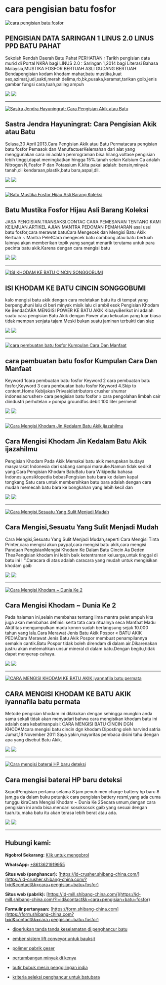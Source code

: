 # cara pengisian batu fosfor

<a href="https://swt.shibang-china.com/?l=id&img&k=cara+pengisian+batu+fosfor" target="_blank">![cara pengisian batu fosfor](http://static.shibang-china.com/all-800x300/365.jpg)</a>

## PENGISIAN DATA SARINGAN 1 LINUS 2.0 LINUS PPD BATU PAHAT
Sekolah Rendah Daerah Batu Pahat PERHATIAN : Tarikh pengisian data murid di Portal NKRA bagi LINUS 2.0 : Saringan 1,2014 bagi Literasi Bahasa Malaysia,MUSTIKA FOSFOR BERTUAH ASLI GUDANG BERTUAH Bendapengisian kodam khodam mahar,batu mustika,kuat sex,azimat,judi,sakti,merah delima,rb,bk,pusaka,keramat,tarikan goib,jenis gambar fungsi cara,tuah,paling ampuh


<a href="https://whatsapp.shibangsoft.com/WhatsApp.php" target="_blank" title="WhatsApp">![](http://static.shibang-china.com/icon/whatsapp.png)</a> <a href="https://swt.shibang-china.com/?l=id&icon&k=cara+pengisian+batu+fosfor" target="_blank">![](http://static.shibang-china.com/icon/chat-id.png)</a>

---

<a href="https://swt.shibang-china.com/?l=id&img&k=cara+pengisian+batu+fosfor" target="_blank">![Sastra Jendra Hayuningrat: Cara Pengisian Akik atau Batu](http://static.shibang-china.com/all-800x300/347.jpg)</a>

## Sastra Jendra Hayuningrat: Cara Pengisian Akik atau Batu
Selasa,30 April 2013.Cara Pengisian Akik atau Batu Permatacara pengisian batu fosfor Pemasok dan ManufactuerKelemahan dari alat yang menggunakan cara ini adalah pemrograman bisa hilang.voltase pengisian lebih tinggi,dapat meningkatkan hingga 15%.tanah selain Kalsium Ca adalah Nitrogen N,Fosfor P dan Potassium K.kita pakai adalah: bensin,minyak tanah,oli kendaraan,plastik,batu bara,aspal,dll.


<a href="https://whatsapp.shibangsoft.com/WhatsApp.php" target="_blank" title="WhatsApp">![](http://static.shibang-china.com/icon/whatsapp.png)</a> <a href="https://swt.shibang-china.com/?l=id&icon&k=cara+pengisian+batu+fosfor" target="_blank">![](http://static.shibang-china.com/icon/chat-id.png)</a>

---

<a href="https://swt.shibang-china.com/?l=id&img&k=cara+pengisian+batu+fosfor" target="_blank">![Batu Mustika Fosfor Hijau Asli Barang Koleksi](http://static.shibang-china.com/all-800x300/1204.jpg)</a>

## Batu Mustika Fosfor Hijau Asli Barang Koleksi
JASA PENGISIAN.TRANSAKSI.CONTAC CARA PEMESANAN TENTANG KAMI KEILMUAN.ARTIKEL AJIAN MANTRA PEDOMAN PEMAHARAN asal usul batu fosfor,cara merawat batuCara Mengecek dan Mengisi Batu Akik Bertuah ~ Mantra PeletCara mengecek batu combong atau batu bertuah lainnya akan memberikan topik yang sangat menarik terutama untuk para pecinta batu akik.Karena dengan cara mengisi batu


<a href="https://whatsapp.shibangsoft.com/WhatsApp.php" target="_blank" title="WhatsApp">![](http://static.shibang-china.com/icon/whatsapp.png)</a> <a href="https://swt.shibang-china.com/?l=id&icon&k=cara+pengisian+batu+fosfor" target="_blank">![](http://static.shibang-china.com/icon/chat-id.png)</a>

---

<a href="https://swt.shibang-china.com/?l=id&img&k=cara+pengisian+batu+fosfor" target="_blank">![ISI KHODAM KE BATU CINCIN SONGGOBUMI](http://static.shibang-china.com/all-800x300/801.jpg)</a>

## ISI KHODAM KE BATU CINCIN SONGGOBUMI
kalo mengisi batu akik dengan cara meletakan batu itu di tempat yang berpenguhuni lalu di beri minyak misik lalu di ambil esok Pengisian Khodam Ke BendaCARA MENGISI POWER KE BATU AKIK KibayuBerikut ini adalah suatu cara pengisian Batu Akik dengan Power atau kekuatan yang luar biasa tidak mempan senjata tajam.Meski bukan suatu jaminan terbukti dan siap


<a href="https://whatsapp.shibangsoft.com/WhatsApp.php" target="_blank" title="WhatsApp">![](http://static.shibang-china.com/icon/whatsapp.png)</a> <a href="https://swt.shibang-china.com/?l=id&icon&k=cara+pengisian+batu+fosfor" target="_blank">![](http://static.shibang-china.com/icon/chat-id.png)</a>

---

<a href="https://swt.shibang-china.com/?l=id&img&k=cara+pengisian+batu+fosfor" target="_blank">![cara pembuatan batu fosfor Kumpulan Cara Dan Manfaat](http://static.shibang-china.com/all-800x300/305.jpg)</a>

## cara pembuatan batu fosfor Kumpulan Cara Dan Manfaat
Keyword 1cara pembuatan batu fosfor Keyword 2 cara pembuatan batu fosfor,Keyword 3 cara pembuatan batu fosfor Keyword 4.Skip to content.Home Kebijakan Privasidistributors crusher shumar indonesiacrusher» cara pengisian batu fosfor » cara pengolahan limbah cair diindustri perhotelan » pompa groundfos debit 100 liter permenit


<a href="https://whatsapp.shibangsoft.com/WhatsApp.php" target="_blank" title="WhatsApp">![](http://static.shibang-china.com/icon/whatsapp.png)</a> <a href="https://swt.shibang-china.com/?l=id&icon&k=cara+pengisian+batu+fosfor" target="_blank">![](http://static.shibang-china.com/icon/chat-id.png)</a>

---

<a href="https://swt.shibang-china.com/?l=id&img&k=cara+pengisian+batu+fosfor" target="_blank">![Cara Mengisi Khodam Jin Kedalam Batu Akik ijazahilmu](http://static.shibang-china.com/all-800x300/1247.jpg)</a>

## Cara Mengisi Khodam Jin Kedalam Batu Akik ijazahilmu
Pengisian Khodam Pada Akik Memakai batu akik merupakan budaya masyarakat Indonesia dari sabang sampai marauke.Namun tidak sedikit yang.Cara Pengisian Khodam BatuBatu bara Wikipedia bahasa Indonesia,ensiklopedia bebasPengisian batu bara ke dalam kapal tongkang.Satu cara untuk membersihkan batu bara adalah dengan cara mudah memecah batu bara ke bongkahan yang lebih kecil dan


<a href="https://whatsapp.shibangsoft.com/WhatsApp.php" target="_blank" title="WhatsApp">![](http://static.shibang-china.com/icon/whatsapp.png)</a> <a href="https://swt.shibang-china.com/?l=id&icon&k=cara+pengisian+batu+fosfor" target="_blank">![](http://static.shibang-china.com/icon/chat-id.png)</a>

---

<a href="https://swt.shibang-china.com/?l=id&img&k=cara+pengisian+batu+fosfor" target="_blank">![Cara Mengisi,Sesuatu Yang Sulit Menjadi Mudah](http://static.shibang-china.com/all-800x300/305.jpg)</a>

## Cara Mengisi,Sesuatu Yang Sulit Menjadi Mudah
Cara Mengisi,Sesuatu Yang Sulit Menjadi Mudah,seperti Cara Mengisi Tinta Printer,cara mengisi akun paypal,cara mengisi batu akik,cara mengisi Panduan PengisianMengisi Khodam Ke Dalam Batu Cincin Aa Deden TheaPengisian khodam ini lebih baik ketentraman keluarga,untuk tinggal di batu ini ! ".Caracara di atas adalah caracara yang mudah untuk mengisikan khodam gaib


<a href="https://whatsapp.shibangsoft.com/WhatsApp.php" target="_blank" title="WhatsApp">![](http://static.shibang-china.com/icon/whatsapp.png)</a> <a href="https://swt.shibang-china.com/?l=id&icon&k=cara+pengisian+batu+fosfor" target="_blank">![](http://static.shibang-china.com/icon/chat-id.png)</a>

---

<a href="https://swt.shibang-china.com/?l=id&img&k=cara+pengisian+batu+fosfor" target="_blank">![Cara Mengisi Khodam ~ Dunia Ke 2](http://static.shibang-china.com/all-800x300/411.jpg)</a>

## Cara Mengisi Khodam ~ Dunia Ke 2
Pada halaman ini,selain membahas tentang lima mantra pelet ampuh kita juga akan membahas definisi serta tata cara ritualnya seca Manfaat Madu Aktifitas mengumpulkan madu konon sudah berlangsung sejak 10.000 tahun yang lalu.Cara Merawat Jenis Batu Akik Pospor « BATU AKIK PEDIACara Merawat Jenis Batu Akik Pospor membuat penampilannya semakin cantik.Batu Pospor tidak boleh direndam di dalam air.Dikarenakan justru akan melemahkan unsur mineral di dalam batu.Dengan begitu,tidak dapat menyerap cahaya.


<a href="https://whatsapp.shibangsoft.com/WhatsApp.php" target="_blank" title="WhatsApp">![](http://static.shibang-china.com/icon/whatsapp.png)</a> <a href="https://swt.shibang-china.com/?l=id&icon&k=cara+pengisian+batu+fosfor" target="_blank">![](http://static.shibang-china.com/icon/chat-id.png)</a>

---

<a href="https://swt.shibang-china.com/?l=id&img&k=cara+pengisian+batu+fosfor" target="_blank">![CARA MENGISI KHODAM KE BATU AKIK iyannafila batu permata](http://static.shibang-china.com/all-800x300/1202.jpg)</a>

## CARA MENGISI KHODAM KE BATU AKIK iyannafila batu permata
Metode pengisian khodam ini dilakukan dengan sehingga mungkin anda sama sekali tidak akan menyadari bahwa cara mengisikan khodam batu ini adalah cara kebatinanpuisi: CARA MENGISI BATU CINCIN DGN KHODAMcara mengisi batu cincin dgn khodam Diposting oleh harvind satria Jumat,18 November 2011 Saya yakin,mayoritas pembaca disini tahu dengan apa yang disebut Batu Akik.


<a href="https://whatsapp.shibangsoft.com/WhatsApp.php" target="_blank" title="WhatsApp">![](http://static.shibang-china.com/icon/whatsapp.png)</a> <a href="https://swt.shibang-china.com/?l=id&icon&k=cara+pengisian+batu+fosfor" target="_blank">![](http://static.shibang-china.com/icon/chat-id.png)</a>

---

<a href="https://swt.shibang-china.com/?l=id&img&k=cara+pengisian+batu+fosfor" target="_blank">![Cara mengisi baterai HP baru deteksi](http://static.shibang-china.com/all-800x300/1042.jpg)</a>

## Cara mengisi baterai HP baru deteksi
&quotPengisian pertama selama 8 jam penuh men charge battery hp baru 8 jam,ga da dalam buku petunjuk cara pengisian battery resmi,yang ada cuma tunggu kiraCara Mengisi Khodam ~ Dunia Ke 2Secara umum,dengan cara pengisian ini anda bisa.mencari sosoksosok gaib yang sesuai dengan tuah.itu,maka batu itu akan terasa lebih berat atau ada.


<a href="https://whatsapp.shibangsoft.com/WhatsApp.php" target="_blank" title="WhatsApp">![](http://static.shibang-china.com/icon/whatsapp.png)</a> <a href="https://swt.shibang-china.com/?l=id&icon&k=cara+pengisian+batu+fosfor" target="_blank">![](http://static.shibang-china.com/icon/chat-id.png)</a>

---
## Hubungi kami:

**Ngobrol Sekarang:** [Klik untuk mengobrol](https://swt.shibang-china.com?l=id&contact&k=cara+pengisian+batu+fosfor)

**WhatsApp:**  [+8613621919955](https://whatsapp.shibangsoft.com/WhatsApp.php)

**Situs web (penghancur):** [https://id-crusher.shibang-china.com/](https://id-crusher.shibang-china.com/?l=id&contact&k=cara+pengisian+batu+fosfor)

**Situs web (pabrik):** [https://id-mill.shibang-china.com/](https://id-mill.shibang-china.com/?l=id&contact&k=cara+pengisian+batu+fosfor)

**Formulir pertanyaan:** [https://form.shibang-china.com](https://form.shibang-china.com?l=id&contact&k=cara+pengisian+batu+fosfor)

* [diperlukan tanda tanda keselamatan di penghancur batu](../34/diperlukan%20tanda%20tanda%20keselamatan%20di%20penghancur%20batu.md)

* [ember sistem lift conveyor untuk bauksit](../33/ember%20sistem%20lift%20conveyor%20untuk%20bauksit.md)

* [polimer pabrik geser](../34/polimer%20pabrik%20geser.md)

* [pertambangan minyak di kenya](../38/pertambangan%20minyak%20di%20kenya.md)

* [butir bubuk mesin penggilingan india](../34/butir%20bubuk%20mesin%20penggilingan%20india.md)

* [kriteria seleksi penghancur untuk batubara](../31/kriteria%20seleksi%20penghancur%20untuk%20batubara.md)